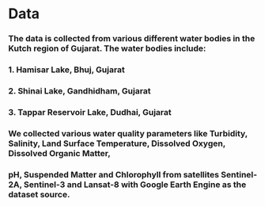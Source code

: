 # Data

### The data is collected from various different water bodies in the Kutch region of Gujarat. The water bodies include:
### 1. Hamisar Lake, Bhuj, Gujarat
### 2. Shinai Lake, Gandhidham, Gujarat
### 3. Tappar Reservoir Lake, Dudhai, Gujarat


### We collected various water quality parameters like Turbidity, Salinity, Land Surface Temperature, Dissolved Oxygen, Dissolved Organic Matter,
### pH, Suspended Matter and Chlorophyll from satellites Sentinel-2A, Sentinel-3 and Lansat-8 with Google Earth Engine as the dataset source. 
